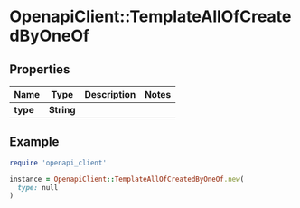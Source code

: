 # OpenapiClient::TemplateAllOfCreatedByOneOf

## Properties

| Name | Type | Description | Notes |
| ---- | ---- | ----------- | ----- |
| **type** | **String** |  |  |

## Example

```ruby
require 'openapi_client'

instance = OpenapiClient::TemplateAllOfCreatedByOneOf.new(
  type: null
)
```


